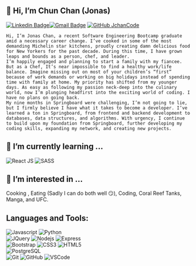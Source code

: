 ## 👋 Hi, I’m Chun Chan (Jonas)
 [![Linkedin Badge](https://img.shields.io/badge/-jonaschan-blue?style=flat&logo=linkedin)](https://www.linkedin.com/in/jonaschan/)[![Gmail Badge](https://img.shields.io/badge/-JChanCode@gmail.com-c14438?style=flat-square&logo=Gmail&logoColor=white&link=mailto:JChanCode@gmail.com)](mailto:JChanCode@gmail.com)
 [![GitHub JchanCode](https://img.shields.io/github/followers/JchanCode?label=follow&style=social)](https://github.com/JchanCode)
 

	Hi, I’m Jonas Chan, a recent Software Engineering Bootcamp graduate amid a necessary career change. I’ve cooked in some of the most demanding Michelin star kitchens, proudly creating damn delicious food for New Yorkers for the past decade. During this time, I have grown leaps and bounds as a person, chef, and leader.
	I’m happily engaged and planning to start a family with my fiancee. But as a Chef, It’s near impossible to find a healthy work/life balance. Imagine missing out on most of your children’s “first” because of work demands or working on big holidays instead of spending time with family at home. My priority has shifted from my younger days. As easy as following my passion neck-deep into the culinary world, now I’m plunging headfirst into the exciting world of coding. I have no plans on going back.
	My nine months in Springboard were challenging, I’m not going to lie, but I firmly believe I have what it takes to become a developer. I’ve learned a ton in Springboard, from frontend and backend development to databases, data structures, and algorithms. With urgency, I continue to build upon my foundation from Springboard, further developing my coding skills, expanding my network, and creating new projects.
 


## 🌱 I’m currently learning ...
![React JS](https://img.shields.io/badge/-ReactJS-black?style=flat-square&logo=react)
![SASS](https://img.shields.io/badge/Sass-CC6699?style=for-the-badge&logo=sass&logoColor=white)

## 👀 I’m interested in ...
Cooking , Eating (Sadly I can do both well :smirk:), Coding, Coral Reef Tanks, Manga, and UFC.

## Languages and Tools:
  ![Javascript](https://img.shields.io/badge/JavaScript-323330?style=for-the-badge&logo=javascript&logoColor=F7DF1E)
  ![Python](https://img.shields.io/badge/-Python-black?style=flat-square&logo=python)
<br>
  ![JQuery](http://img.shields.io/badge/-JQuery-black?style=flat-square&logo=jquery)
  ![Nodejs](https://img.shields.io/badge/-NodeJS-black?style=flat-square&logo=Node.js)
  ![Express](https://img.shields.io/badge/-Express-black?style=flat-square&logo=express)
<br>
  ![Bootstrap](https://img.shields.io/badge/-Bootstrap-563D7C?style=flat-square&logo=bootstrap)
  ![CSS3](https://img.shields.io/badge/-CSS3-1572B6?style=flat-square&logo=css3)
  ![HTML5](https://img.shields.io/badge/-HTML5-E34F26?style=flat-square&logo=html5&logoColor=white)
<br>
  ![PostgreSQL](http://img.shields.io/badge/-PostgreSQL-black?style=flat-square&logo=postgresql)
<br>
  ![Git](https://img.shields.io/badge/-Git-black?style=flat-square&logo=git)
  ![GitHub](https://img.shields.io/badge/-GitHub-181717?style=flat-square&logo=github)
  ![VSCode](https://img.shields.io/badge/-VS_Code-007ACC?style=flat-square&logo=visual-studio-code)  
<!---
JchanCode/JchanCode is a ✨ special ✨ repository because its `README.md` (this file) appears on your GitHub profile.
You can click the Preview link to take a look at your changes.
--->
